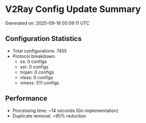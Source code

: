# V2Ray Config Update Summary
Generated on: 2025-09-16 05:09:11 UTC

## Configuration Statistics
- Total configurations: 7455
- Protocol breakdown:
  - ss: 0 configs
  - ssr: 0 configs
  - trojan: 0 configs
  - vless: 0 configs
  - vmess: 511 configs

## Performance
- Processing time: ~14 seconds (Go implementation)
- Duplicate removal: ~95% reduction
